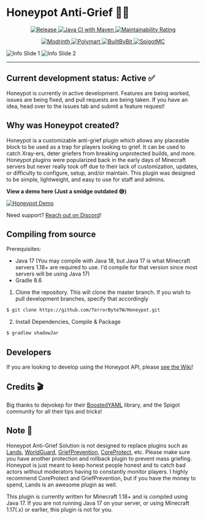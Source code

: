 # Honeypot Anti-Grief 🍯🚫

<p align="center">
    <a href="https://jitpack.io/#TerrorByteTW/Honeypot">
        <img alt="Release" src="https://jitpack.io/v/TerrorByteTW/Honeypot.svg">
    </a>
    <a href="https://github.com/TerrorByteTW/Honeypot/actions/workflows/maven.yml">
        <img alt="Java CI with Maven" src="https://github.com/TerrorByteTW/Honeypot/actions/workflows/maven.yml/badge.svg?branch=master">
    </a>
    <a href="https://sonarcloud.io/summary/new_code?id=TerrorByteTW_Honeypot">
        <img alt="Maintainability Rating" src="https://sonarcloud.io/api/project_badges/measure?project=TerrorByteTW_Honeypot&metric=sqale_rating">
    </a>
</p>


<p align="center">
    <a href="https://modrinth.com/plugin/honeypot">
        <img alt="Modrinth" src="https://img.shields.io/badge/Download%20at-Modrinth-brightgreen?style=for-the-badge&logo=modrinth">
    </a>
    <a href="https://polymart.org/resource/honeypot-anti-grief.2756">
        <img alt="Polymart" src="https://img.shields.io/badge/Download%20At-Polymart-%2303a092?style=for-the-badge">
    </a>
    <a href="https://builtbybit.com/resources/honeypot-anti-grief.24799/">
        <img alt="BuiltByBit" src="https://img.shields.io/badge/Download%20At-BuiltByBit-%232c86c1?style=for-the-badge">
    </a>
    <a href="https://www.spigotmc.org/resources/honeypot-anti-grief.96665/">
        <img alt="SpigotMC" src="https://img.shields.io/badge/Download%20At-SpigotMC-yellow?style=for-the-badge">
    </a>
</p>

![Info Slide 1](https://i.imgur.com/pFi4FMk.png)
![Info Slide 2](https://i.imgur.com/o1jEa1c.png)

***

## Current development status: Active ✅

Honeypot is currently in active development. Features are being worked, issues are being fixed, and pull requests are
being taken. If you have an idea, head over to the issues tab and submit a feature request!

## Why was Honeypot created?

Honeypot is a customizable anti-grief plugin which allows any placeable block to be used as a trap for players looking
to grief. It can be used to catch Xray-ers, deter griefers from breaking unprotected builds, and more.
Honeypot plugins were popularized back in the early days of Minecraft servers but never really took off due to their
lack of customization, updates, or difficulty to configure, setup, and/or maintain. This plugin was designed to be
simple, lightweight, and easy to use for staff and admins.

**View a demo here (Just a smidge outdated 😅)**

[![Honeypot Demo](https://img.youtube.com/vi/M58d5X3NpP0/0.jpg)](https://www.youtube.com/watch?v=M58d5X3NpP0)

Need support? [Reach out on Discord](http://discord.gg/DpcdgTbPnU)!

## Compiling from source

Prerequisites:

- Java 17 (You may compile with Java 18, but Java 17 is what Minecraft servers 1.18+ are required to use. I'd compile
  for that version since most servers will be using Java 17)
- Gradle 8.6 

1. Clone the repository. This will clone the master branch. If you wish to pull development branches, specify that
   accordingly

```bash
$ git clone https://github.com/TerrorByteTW/Honeypot.git
```

2. Install Dependencies, Compile & Package

```bash
$ gradlew shadowJar
```

## Developers

If you are looking to develop using the Honeypot API,
please [see the Wiki](https://github.com/TerrorByteTW/Honeypot/wiki/Developing-plugins-using-the-Honeypot-API)!

## Credits 🎬

Big thanks to dejvokep for
their [BoostedYAML](https://www.spigotmc.org/threads/%E2%9A%A1-boostedyaml-standalone-yaml-library-with-updater-and-comment-support-much-more-5min-setup-%E2%9A%A1.545585/)
library, and the Spigot community for all their tips and tricks!

## Note 📒

Honeypot Anti-Grief Solution is not designed to replace plugins such
as [Lands](https://www.spigotmc.org/resources/lands-land-claim-plugin-grief-prevention-protection-gui-management-nations-wars-1-17-support.53313/), [WorldGuard](https://dev.bukkit.org/projects/worldguard), [GriefPrevention](https://www.spigotmc.org/resources/griefprevention.1884/), [CoreProtect](https://www.spigotmc.org/resources/coreprotect.8631/),
etc. Please make sure you have another protection and rollback plugin to prevent mass griefing. Honeypot is just meant
to keep honest people honest and to catch bad actors without moderators having to constantly monitor players. I highly
recommend CoreProtect and GriefPrevention, but if you have the money to spend, Lands is an awesome plugin as well.

This plugin is currently written for Minecraft 1.18+ and is compiled using Java 17. If you are not running Java 17 on your
server, or using Minecraft 1.17(.x) or earlier, this plugin is not for you.
